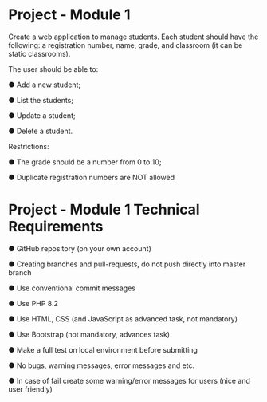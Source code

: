 # Project - Module 1

Create a web application to manage students. Each student
should have the following: a registration number, name,
grade, and classroom (it can be static classrooms).

The user should be able to:

● Add a new student;

● List the students;

● Update a student;

● Delete a student.

Restrictions:

● The grade should be a number from 0 to 10;

● Duplicate registration numbers are NOT allowed

# Project - Module 1 Technical Requirements

● GitHub repository (on your own account)

● Creating branches and pull-requests, do not push directly
into master branch

● Use conventional commit messages

● Use PHP 8.2

● Use HTML, CSS (and JavaScript as advanced task, not mandatory)

● Use Bootstrap (not mandatory, advances task)

● Make a full test on local environment before submitting

● No bugs, warning messages, error messages and etc.

● In case of fail create some warning/error messages for
users (nice and user friendly)